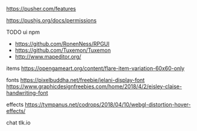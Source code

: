 
https://pusher.com/features

https://pushjs.org/docs/permissions

TODO ui npm
- https://github.com/RonenNess/RPGUI
- https://github.com/Tuxemon/Tuxemon
- http://www.mapeditor.org/

items
https://opengameart.org/content/flare-item-variation-60x60-only


fonts
 https://pixelbuddha.net/freebie/jelani-display-font
 https://www.graphicdesignfreebies.com/home/2018/4/2/eisley-claise-handwriting-font
 
effects https://tympanus.net/codrops/2018/04/10/webgl-distortion-hover-effects/

chat tlk.io 
<div id="tlkio" data-channel="theboringrpg" data-theme="theme--night" style="width:100%;height:100%;"></div><script async src="http://tlk.io/embed.js" type="text/javascript"></script>

		"fetchival": "^0.3.3",
		"fr-dialogmodal": "^1.0.4",
		"fr-offcanvas": "^1.0.4",
		"fr-tooltip": "^1.0.3",
		"latest-version": "^3.1.0",
		"mobile-detect": "^1.4.1",
		"prettyjson": "^1.2.1",
		"semver": "^5.4.1",
		"style-loader": "^0.21.0",
		"tslib": "^1.8.1",
		"universal-analytics": "^0.4.16",
